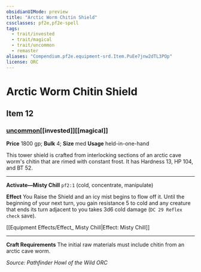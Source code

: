 ```yaml
---
obsidianUIMode: preview
title: "Arctic Worm Chitin Shield"
cssclasses: pf2e,pf2e-spell
tags:
  - trait/invested
  - trait/magical
  - trait/uncommon
  - remaster
aliases: "Compendium.pf2e.equipment-srd.Item.PuEe7jnw2dTL3POp"
license: ORC
---
```

# Arctic Worm Chitin Shield
## Item 12
### [uncommon](uncommon "Uncommon Rarity Trait")[[invested]][[magical]]


**Price** 1800 gp; 
**Bulk** 4; **Size** med
**Usage** held-in-one-hand

This tower shield is crafted from interlocking sections of an arctic cave worm's chitin that are rimed with constant frost. It has Hardness 13, HP 104, and BT 52.

* * *

**Activate—Misty Chill** `pf2:1` (cold, concentrate, manipulate)

**Effect** You Raise the Shield and an icy mist begins to flow off it. Until the beginning of your next turn, you gain resistance 5 to cold and any creature that ends its turn adjacent to you takes 3d6 cold damage (`DC 29 Reflex check` save).

[[Equipment Effects/Effect_ Misty Chill|Effect: Misty Chill]]

* * *

**Craft Requirements** The initial raw materials must include chitin from an arctic cave worm.

*Source: Pathfinder Howl of the Wild*
*ORC*